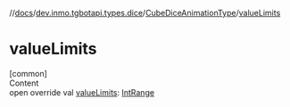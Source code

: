 //[docs](../../../index.md)/[dev.inmo.tgbotapi.types.dice](../index.md)/[CubeDiceAnimationType](index.md)/[valueLimits](value-limits.md)



# valueLimits  
[common]  
Content  
open override val [valueLimits](value-limits.md): [IntRange](https://kotlinlang.org/api/latest/jvm/stdlib/kotlin.ranges/-int-range/index.html)  



